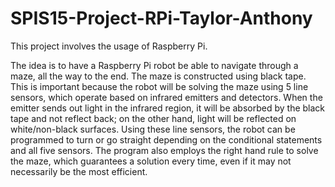 # SPIS15-Project-RPi-Taylor-Anthony
This project involves the usage of Raspberry Pi.

The idea is to have a Raspberry Pi robot be able to navigate through a maze, all the way to the end. The maze is constructed using black tape. This is important because the robot will be solving the maze using 5 line sensors, which operate based on infrared emitters and detectors. When the emitter sends out light in the infrared region, it will be absorbed by the black tape and not reflect back; on the other hand, light will be reflected on white/non-black surfaces. Using these line sensors, the robot can be programmed to turn or go straight depending on the conditional statements and all five sensors. The program also employs the right hand rule to solve the maze, which guarantees a solution every time, even if it may not necessarily be the most efficient.
